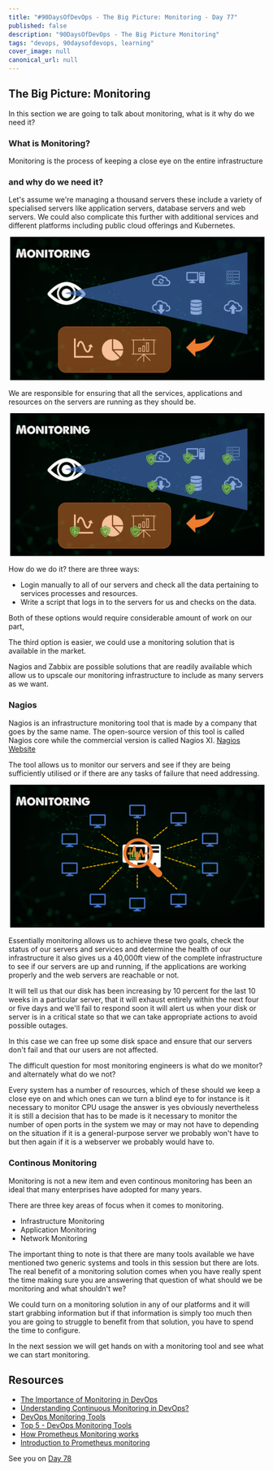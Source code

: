 ```yaml
---
title: "#90DaysOfDevOps - The Big Picture: Monitoring - Day 77"
published: false
description: "90DaysOfDevOps - The Big Picture Monitoring"
tags: "devops, 90daysofdevops, learning"
cover_image: null
canonical_url: null
---
```

## The Big Picture: Monitoring

In this section we are going to talk about monitoring, what is it why do we need it? 

### What is Monitoring? 

Monitoring is the process of keeping a close eye on the entire infrastructure  

### and why do we need it? 

Let's assume we're managing a thousand servers these include a variety of specialised servers like application servers, database servers and web servers. We could also complicate this further with additional services and different platforms including public cloud offerings and Kubernetes. 

![](Images/Day77_Monitoring1.png)

We are responsible for ensuring that all the services, applications and resources on the servers are running as they should be. 

![](Images/Day77_Monitoring2.png)

How do we do it? there are three ways: 

- Login manually to all of our servers and check all the data pertaining to services processes and resources. 
- Write a script that logs in to the servers for us and checks on the data.  

Both of these options would require considerable amount of work on our part, 

The third option is easier, we could use a monitoring solution that is available in the market.  

Nagios and Zabbix are possible solutions that are readily available which allow us to upscale our monitoring infrastructure to include as many servers as we want. 

### Nagios

Nagios is an infrastructure monitoring tool that is made by a company that goes by the same name. The open-source version of this tool is called Nagios core while the commercial version is called Nagios XI. [Nagios Website](https://www.nagios.org/)

The tool allows us to monitor our servers and see if they are being sufficiently utilised or if there are any tasks of failure that need addressing. 

![](Images/Day77_Monitoring3.png)

Essentially monitoring allows us to achieve these two goals, check the status of our servers and services and determine the health of our infrastructure it also gives us a 40,000ft view of the complete infrastructure to see if our servers are up and running, if the applications are working properly and the web servers are reachable or not. 

It will tell us that our disk has been increasing by 10 percent for the last 10 weeks in a particular server, that it will exhaust entirely within the next four or five days and we'll fail to respond soon it will alert us when your disk or server is in a critical state so that we can take appropriate actions to avoid possible outages. 

In this case we can free up some disk space and ensure that our servers don't fail and that our users are not affected. 

The difficult question for most monitoring engineers is what do we monitor? and alternately what do we not? 

Every system has a number of resources, which of these should we keep a close eye on and which ones can we turn a blind eye to for instance is it necessary to monitor CPU usage the answer is yes obviously nevertheless it is still a decision that has to be made is it necessary to monitor the number of open ports in the system we may or may not have to depending on the situation if it is a general-purpose server we probably won't have to but then again if it is a webserver we probably would have to.  

### Continous Monitoring

Monitoring is not a new item and even continous monitoring has been an ideal that many enterprises have adopted for many years. 

There are three key areas of focus when it comes to monitoring. 

- Infrastructure Monitoring
- Application Monitoring 
- Network Monitoring 

The important thing to note is that there are many tools available we have mentioned two generic systems and tools in this session but there are lots. The real benefit of a monitoring solution comes when you have really spent the time making sure you are answering that question of what should we be monitoring and what shouldn't we? 

We could turn on a monitoring solution in any of our platforms and it will start grabbing information but if that information is simply too much then you are going to struggle to benefit from that solution, you have to spend the time to configure. 

In the next session we will get hands on with a monitoring tool and see what we can start monitoring. 

## Resources 

- [The Importance of Monitoring in DevOps](https://www.devopsonline.co.uk/the-importance-of-monitoring-in-devops/)
- [Understanding Continuous Monitoring in DevOps?](https://medium.com/devopscurry/understanding-continuous-monitoring-in-devops-f6695b004e3b) 
- [DevOps Monitoring Tools](https://www.youtube.com/watch?v=Zu53QQuYqJ0) 
- [Top 5 - DevOps Monitoring Tools](https://www.youtube.com/watch?v=4t71iv_9t_4)
- [How Prometheus Monitoring works](https://www.youtube.com/watch?v=h4Sl21AKiDg) 
- [Introduction to Prometheus monitoring](https://www.youtube.com/watch?v=5o37CGlNLr8)

See you on [Day 78](day78.md)